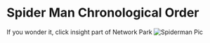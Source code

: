 # Spider Man Chronological Order

If you wonder it, click insight part of Network Park
![Spiderman Pic](C:\Users\USER\Documents\image\spiderman-4448631_1920.jpg)